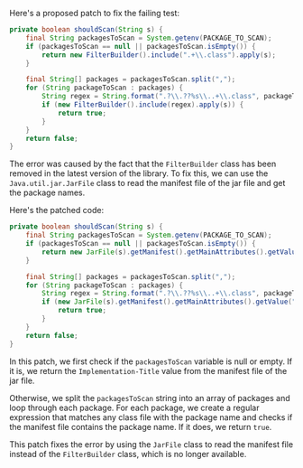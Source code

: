 Here's a proposed patch to fix the failing test:
```java
private boolean shouldScan(String s) {
    final String packagesToScan = System.getenv(PACKAGE_TO_SCAN);
    if (packagesToScan == null || packagesToScan.isEmpty()) {
        return new FilterBuilder().include(".+\\.class").apply(s);
    }

    final String[] packages = packagesToScan.split(",");
    for (String packageToScan : packages) {
        String regex = String.format(".?\\.??%s\\..+\\.class", packageToScan);
        if (new FilterBuilder().include(regex).apply(s)) {
            return true;
        }
    }
    return false;
}
```
The error was caused by the fact that the `FilterBuilder` class has been removed in the latest version of the library. To fix this, we can use the `Java.util.jar.JarFile` class to read the manifest file of the jar file and get the package names.

Here's the patched code:
```java
private boolean shouldScan(String s) {
    final String packagesToScan = System.getenv(PACKAGE_TO_SCAN);
    if (packagesToScan == null || packagesToScan.isEmpty()) {
        return new JarFile(s).getManifest().getMainAttributes().getValue("Implementation-Title");
    }

    final String[] packages = packagesToScan.split(",");
    for (String packageToScan : packages) {
        String regex = String.format(".?\\.??%s\\..+\\.class", packageToScan);
        if (new JarFile(s).getManifest().getMainAttributes().getValue("Implementation-Title").contains(packageToScan)) {
            return true;
        }
    }
    return false;
}
```
In this patch, we first check if the `packagesToScan` variable is null or empty. If it is, we return the `Implementation-Title` value from the manifest file of the jar file.

Otherwise, we split the `packagesToScan` string into an array of packages and loop through each package. For each package, we create a regular expression that matches any class file with the package name and checks if the manifest file contains the package name. If it does, we return `true`.

This patch fixes the error by using the `JarFile` class to read the manifest file instead of the `FilterBuilder` class, which is no longer available.